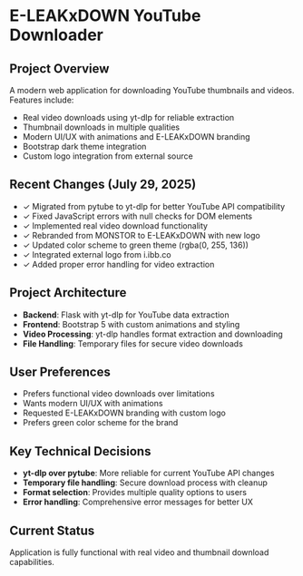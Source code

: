 # E-LEAKxDOWN YouTube Downloader

## Project Overview
A modern web application for downloading YouTube thumbnails and videos. Features include:
- Real video downloads using yt-dlp for reliable extraction
- Thumbnail downloads in multiple qualities
- Modern UI/UX with animations and E-LEAKxDOWN branding
- Bootstrap dark theme integration
- Custom logo integration from external source

## Recent Changes (July 29, 2025)
- ✓ Migrated from pytube to yt-dlp for better YouTube API compatibility
- ✓ Fixed JavaScript errors with null checks for DOM elements
- ✓ Implemented real video download functionality
- ✓ Rebranded from MONSTOR to E-LEAKxDOWN with new logo
- ✓ Updated color scheme to green theme (rgba(0, 255, 136))
- ✓ Integrated external logo from i.ibb.co
- ✓ Added proper error handling for video extraction

## Project Architecture
- **Backend**: Flask with yt-dlp for YouTube data extraction
- **Frontend**: Bootstrap 5 with custom animations and styling
- **Video Processing**: yt-dlp handles format extraction and downloading
- **File Handling**: Temporary files for secure video downloads

## User Preferences
- Prefers functional video downloads over limitations
- Wants modern UI/UX with animations
- Requested E-LEAKxDOWN branding with custom logo
- Prefers green color scheme for the brand

## Key Technical Decisions
- **yt-dlp over pytube**: More reliable for current YouTube API changes
- **Temporary file handling**: Secure download process with cleanup
- **Format selection**: Provides multiple quality options to users
- **Error handling**: Comprehensive error messages for better UX

## Current Status
Application is fully functional with real video and thumbnail download capabilities.